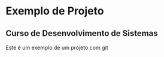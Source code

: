 # Exemplo de Projeto

## Curso de Desenvolvimento de Sistemas

Este é um exemplo de um projeto com git 